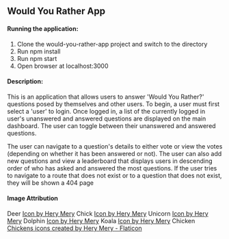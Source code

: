 ## Would You Rather App

#### Running the application:
1. Clone the would-you-rather-app project and switch to the directory
2. Run npm install
3. Run npm start
4. Open browser at localhost:3000

#### Description:
This is an application that allows users to answer 'Would You Rather?' questions posed by themselves and other users. To begin, a user must first select a 'user' to login. Once logged in, a list of the currently logged in user's unanswered and answered questions are displayed on the main dashboard. The user can toggle between their unanswered and answered questions.

The user can navigate to a question's details to either vote or view the votes (depending on whether it has been answered or not). The user can also add new questions and view a leaderboard that displays users in descending order of who has asked and answered the most questions. If the user tries to navigate to a route that does not exist or to a question that does not exist, they will be shown a 404 page

#### Image Attribution
Deer <a href="https://www.freepik.com/icon/deer_2931498#fromView=resource_detail&position=23">Icon by Hery Mery</a>
Chick <a href="https://www.freepik.com/icon/chick_2931500#fromView=resource_detail&position=22">Icon by Hery Mery</a>
Unicorn <a href="https://www.freepik.com/icon/unicorn_2931521#fromView=resource_detail&position=1">Icon by Hery Mery</a>
Dolphin <a href="https://www.freepik.com/icon/dolphins_2931499#fromView=resource_detail&position=22">Icon by Hery Mery</a>
Koala <a href="https://www.freepik.com/icon/koalas_2931505#fromView=resource_detail&position=17">Icon by Hery Mery</a>
Chicken <a href="https://www.flaticon.com/free-icons/chickens" title="chickens icons">Chickens icons created by Hery Mery - Flaticon</a>